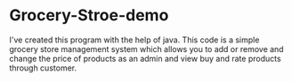 # Grocery-Stroe-demo
I've created this program with the help of java.
This code is a simple grocery store management system 
which allows you to add or remove and change the price
of products as an admin and view buy and rate products
through customer.
